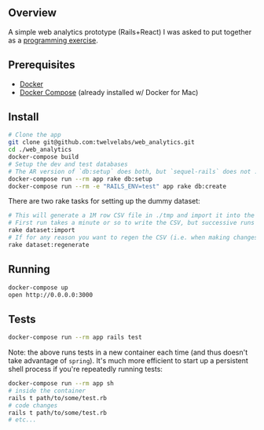 ## Overview

A simple web analytics prototype (Rails+React) I was asked to put together as a [programming exercise](./docs/requirements.md).

## Prerequisites

- [Docker](https://docs.docker.com/install/)
- [Docker Compose](https://docs.docker.com/compose/install/) (already installed w/ Docker for Mac)

## Install

```bash
# Clone the app
git clone git@github.com:twelvelabs/web_analytics.git
cd ./web_analytics
docker-compose build
# Setup the dev and test databases
# The AR version of `db:setup` does both, but `sequel-rails` does not :shrug:
docker-compose run --rm app rake db:setup
docker-compose run --rm -e "RAILS_ENV=test" app rake db:create
```

There are two rake tasks for setting up the dummy dataset:

```bash
# This will generate a 1M row CSV file in ./tmp and import it into the development database.
# First run takes a minute or so to write the CSV, but successive runs will re-use it and be faster.
rake dataset:import
# If for any reason you want to regen the CSV (i.e. when making changes to the generator logic):
rake dataset:regenerate
```

## Running

```bash
docker-compose up
open http://0.0.0.0:3000
```

## Tests

```bash
docker-compose run --rm app rails test
```

Note: the above runs tests in a new container each time (and thus doesn't take advantage of `spring`). It's much more efficient to start up a persistent shell process if you're repeatedly running tests:

```bash
docker-compose run --rm app sh
# inside the container
rails t path/to/some/test.rb
# code changes
rails t path/to/some/test.rb
# etc...
```
